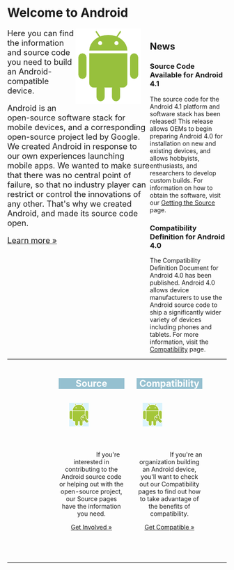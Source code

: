 <!--
   Copyright 2010 The Android Open Source Project 

   Licensed under the Apache License, Version 2.0 (the "License"); 
   you may not use this file except in compliance with the License.
   You may obtain a copy of the License at

       http://www.apache.org/licenses/LICENSE-2.0

   Unless required by applicable law or agreed to in writing, software
   distributed under the License is distributed on an "AS IS" BASIS,
   WITHOUT WARRANTIES OR CONDITIONS OF ANY KIND, either express or implied.
   See the License for the specific language governing permissions and
   limitations under the License.
-->

# Welcome to Android #

<div style="float: right; width: 35%;">

## News ##

### Source Code Available for Android 4.1 ###

The source code for the Android 4.1 platform and software stack has been
released! This release allows OEMs to begin preparing Android 4.0 for
installation on new and existing devices, and allows hobbyists, enthusiasts,
and researchers to develop custom builds. For information on how to obtain the
software, visit our [Getting the Source](source/downloading.html) page.

### Compatibility Definition for Android 4.0 ###

The Compatibility Definition Document for Android 4.0 has been published. 
Android 4.0 allows device manufacturers to use the Android source code to ship
a significantly wider variety of devices including phones and tablets. 
For more information, visit the [Compatibility](compatibility/index.html) page.

</div>

<img style="float: right; padding-right: 1.5em;" src="images/home-bugdroid.png" alt="Android Mascot"/>

<div style="font-size: 1.3em;">

Here you can find the information and source code you need to build an
Android-compatible device.

Android is an open-source software stack for mobile devices, and a
corresponding open-source project led by Google. We created Android in
response to our own experiences launching mobile apps. We wanted to make
sure that there was no central point of failure, so that no industry player
can restrict or control the innovations of any other.  That's why we
created Android, and made its source code open.

[Learn more »](about/index.html)

</div>
<div style="clear: both;"/>

<table border="0" style="border: 0px; margin: 0px; padding: 0px;"><tr><td align="center" style="border: 0px; margin: 0px; padding: 0px;">
<div style="float: left; width: 15%; margin: 1em;">&nbsp;</div>
<div class="rebox" style="float: left; width: 30%; margin: 1em;"> 
  <h2 style="color: white; background-color: #95C0D0; border: 0px;">Source</h2>
  <div class="p"> 
    <p><img src="images/lil-wrench.png" alt="" style="margin: 1em; margin-bottom: 5em;"/>
    If you're interested in contributing to the Android source code or helping
    out with the open-source project, our Source pages have the information
    you need.</p> 
    <p><a href="source/index.html">Get Involved &raquo;</a></p> 
  </div> 
</div> 

<!--
<div class="rebox" style="float: left; width: 30%; margin: 1em;"> 
  <h2 style="color: white; background-color: #95C0D0; border: 0px;">Porting</h2> 
  <div class="p"> 
    <p><img src="images/lil-wrench.png" alt="" style="margin: 1em; margin-bottom: 5em;"/>
    If you're an engineer building a device
    intended to run the Android software stack, look at our Porting pages for
    information and tips.</p> 
    <p><a href="porting/index.html">Build a Device &raquo;</a></p> 
  </div> 
</div> 
-->

<div class="rebox" style="float: left; width: 30%; margin: 1em;"> 
  <h2 style="color: white; background-color: #95C0D0; border: 0px;">Compatibility</h2> 
  <div class="p"> 
    <p><img src="images/lil-wrench.png" alt="" style="margin: 1em; margin-bottom: 5em;"/>
    If you're an organization building an Android device, you'll want to check out our
    Compatibility pages to find out how to take advantage of the benefits of
    compatibility.</p> 
    <p><a href="compatibility/index.html">Get Compatible &raquo;</a></p> 
  </div> 
</div> 
<div style="float: left; width: 15%; margin: 1em;">&nbsp;</div>
</td></tr></table>

<div style="clear: both;"/>
